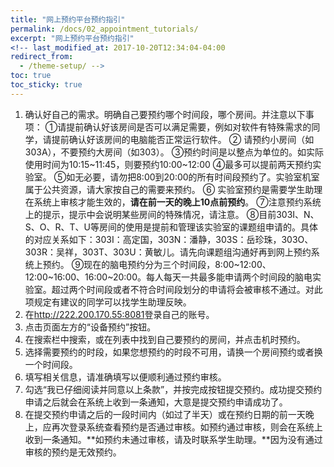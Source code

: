 ```yaml
---
title: "网上预约平台预约指引"
permalink: /docs/02_appointment_tutorials/
excerpt: "网上预约平台预约指引"
<!-- last_modified_at: 2017-10-20T12:34:04-04:00
redirect_from:
  - /theme-setup/ -->
toc: true
toc_sticky: true
---
```




1. 确认好自己的需求。明确自己要预约哪个时间段，哪个房间。并注意以下事项：
   ①请提前确认好该房间是否可以满足需要，例如对软件有特殊需求的同学，请提前确认好该房间的电脑能否正常运行软件。
   ② 请预约小房间（如303A），不要预约大房间（如303）。
   ③预约时间是以整点为单位的。如实际使用时间为10:15\~11:45，则要预约10:00\~12:00
   ④最多可以提前两天预约实验室。
   ⑤如无必要，请勿把8:00到20:00的所有时间段预约了。实验室机室属于公共资源，请大家按自己的需要来预约。
   ⑥ 实验室预约是需要学生助理在系统上审核才能生效的，**请在前一天的晚上10点前预约**。
   ⑦注意预约系统上的提示，提示中会说明某些房间的特殊情况，请注意。
   ⑧目前303I、N、S、O、R、T、U等房间的使用是提前和管理该实验室的课题组申请的。具体的对应关系如下：303I：高定国，303N：潘静，303S：岳珍珠，303O、303R：吴祥，303T、303U：黄敏儿。请先向课题组沟通好再到网上预约系统上预约。 
   ⑨现在的脑电预约分为三个时间段，8:00\~12:00、12:00\~16:00、16:00\~20:00。每人每天一共最多能申请两个时间段的脑电实验室。超过两个时间段或者不符合时间段划分的申请将会被审核不通过。对此项规定有建议的同学可以找学生助理反映。
2. 在<http://222.200.170.55:8081>登录自己的账号。
3. 点击页面左方的“设备预约”按钮。
4. 在搜索栏中搜索，或在列表中找到自己要预约的房间，并点击机时预约。
5. 选择需要预约的时段，如果您想预约的时段不可用，请换一个房间预约或者换一个时间段。
6. 填写相关信息，请准确填写以便顺利通过预约审核。
7. 勾选“我已仔细阅读并同意以上条款”，并按完成按钮提交预约。成功提交预约申请之后就会在系统上收到一条通知，大意是提交预约申请成功了。
8. 在提交预约申请之后的一段时间内（如过了半天）或在预约日期的前一天晚上，应再次登录系统查看预约是否通过审核。如预约通过审核，则会在系统上收到一条通知。**如预约未通过审核，请及时联系学生助理。**因为没有通过审核的预约是无效预约。

